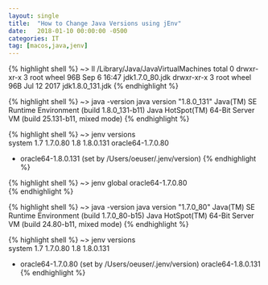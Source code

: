 ```yaml
---
layout: single
title:  "How to Change Java Versions using jEnv"
date:   2018-01-10 00:00:00 -0500
categories: IT
tag: [macos,java,jenv]
---
```


{% highlight shell %}
~> ll /Library/Java/JavaVirtualMachines
total 0
drwxr-xr-x  3 root  wheel    96B Sep  6 16:47 jdk1.7.0_80.jdk
drwxr-xr-x  3 root  wheel    96B Jul 12  2017 jdk1.8.0_131.jdk
{% endhighlight %}

{% highlight shell %}
~> java -version 
java version "1.8.0_131"
Java(TM) SE Runtime Environment (build 1.8.0_131-b11)
Java HotSpot(TM) 64-Bit Server VM (build 25.131-b11, mixed mode)
{% endhighlight %}

{% highlight shell %}
~> jenv versions                       
  system
  1.7
  1.7.0.80
  1.8
  1.8.0.131
  oracle64-1.7.0.80
* oracle64-1.8.0.131 (set by /Users/oeuser/.jenv/version)
{% endhighlight %}

{% highlight shell %}
~> jenv global oracle64-1.7.0.80       
{% endhighlight %}

{% highlight shell %}
~> java -version
java version "1.7.0_80"
Java(TM) SE Runtime Environment (build 1.7.0_80-b15)
Java HotSpot(TM) 64-Bit Server VM (build 24.80-b11, mixed mode)
{% endhighlight %}

{% highlight shell %}
~> jenv versions                                                     
  system
  1.7
  1.7.0.80
  1.8
  1.8.0.131
* oracle64-1.7.0.80 (set by /Users/oeuser/.jenv/version)
  oracle64-1.8.0.131
{% endhighlight %}

